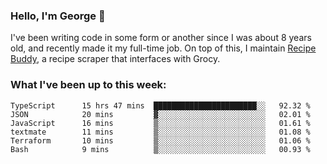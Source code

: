 ### Hello, I'm George 👋

I've been writing code in some form or another since I was about 8 years old, and recently made it my full-time job. On top of this, I maintain [Recipe Buddy](https://github.com/georgegebbett/recipe-buddy), a recipe scraper that interfaces with Grocy.  

<!--
**georgegebbett/georgegebbett** is a ✨ _special_ ✨ repository because its `README.md` (this file) appears on your GitHub profile.

Here are some ideas to get you started:

- 🔭 I’m currently working on ...
- 🌱 I’m currently learning ...
- 👯 I’m looking to collaborate on ...
- 🤔 I’m looking for help with ...
- 💬 Ask me about ...
- 📫 How to reach me: ...
- 😄 Pronouns: ...
- ⚡ Fun fact: ...
-->

### What I've been up to this week:
<!--START_SECTION:waka-->

```text
TypeScript      15 hrs 47 mins  ███████████████████████░░   92.32 %
JSON            20 mins         ▓░░░░░░░░░░░░░░░░░░░░░░░░   02.01 %
JavaScript      16 mins         ▒░░░░░░░░░░░░░░░░░░░░░░░░   01.61 %
textmate        11 mins         ▒░░░░░░░░░░░░░░░░░░░░░░░░   01.08 %
Terraform       10 mins         ▒░░░░░░░░░░░░░░░░░░░░░░░░   01.06 %
Bash            9 mins          ▒░░░░░░░░░░░░░░░░░░░░░░░░   00.93 %
```

<!--END_SECTION:waka-->
